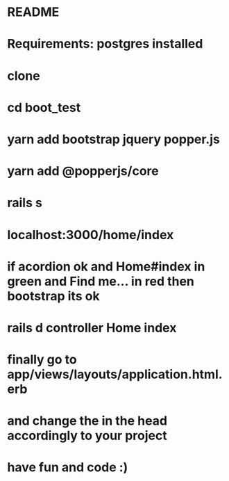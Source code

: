 # README
# Requirements: postgres installed
# 
# clone
# cd boot_test
# yarn add bootstrap jquery popper.js
# yarn add @popperjs/core
# 
# rails s
# localhost:3000/home/index
# if acordion ok and Home#index in green and Find me... in red then bootstrap its ok
# rails d controller Home index
# 
# finally go to app/views/layouts/application.html.erb
# and change the <title>BootTest</title> in the head accordingly to your project
# have fun and code :)
